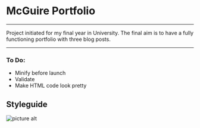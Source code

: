 
# McGuire Portfolio #
- - - -
Project initiated for my final year in University. The final aim is to have a fully functioning portfolio with three blog posts.
- - - -
### To Do: ###
* Minify before launch
* Validate
* Make HTML code look pretty

## Styleguide ##
![picture alt](https://www.dropbox.com/s/5mkprb1dklt99lt/style%20guide.png?dl=0 "website styleguide")


